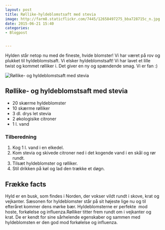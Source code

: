 ```yaml
---
layout: post
title: Røllike-hyldeblomstsaft med stevia
image: http://farm8.staticflickr.com/7445/12658497275_bba728715c_n.jpg
date: 2015-06-21 15:40
categories:
- Blogpost


---
```

Hylden står netop nu med de fineste, hvide blomster! Vi har været på rov og plukket til hyldeblomstsaft. Vi elsker hyldeblomstsaft! Vi har lavet et lille twist og kommet rølliker i. Det giver en ny og spændende smag. Vi er fan :)


![Røllike- og hyldeblomstsaft med stevia](http://farm4.staticflickr.com/3824/12658495295_e2bc384cd8.jpg)

## Røllike- og hyldeblomstsaft med stevia
- 20 skærme hyldeblomster
- 10 skærme rølliker
- 3 dl. drys let stevia
- 2 økologisike citroner
- 1 l. vand

### Tilberedning
1. Kog 1 l. vand i en elkedel. 
2. Kom stevia og skivede citroner ned i det kogende vand i en skål og rør rundt.
3. Tilsæt hyldeblomster og rølliker.
4. Stil drikken på køl og lad den trække et døgn.

## Frække facts
Hyld er en busk, som findes i Norden, der vokser vildt rundt i skove, krat og
vejkanter. Sæsonen for hyldeblomster står på sit højeste lige nu og til
efteråret kommer dens mørke bær. Hyldeblomsterne er perfekte  mod hoste,
forkølelse og influenza.Rølliker titter frem rundt om i vejkanter og krat. De er
kendt for sine sårhelende egenskaber og sammen med hyldeblomsten er den god mod
forkølelse og influenza.

